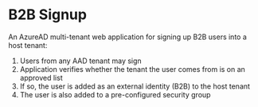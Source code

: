 # B2B Signup

An AzureAD multi-tenant web application for signing up B2B users into a host tenant:

1. Users from any AAD tenant may sign
2. Application verifies whether the tenant the user comes from is on an approved list
3. If so, the user is added as an external identity (B2B) to the host tenant
4. The user is also added to a pre-configured security group

